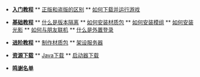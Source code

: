 * [**入门教程**](D1/1-0)
** [正版和盗版的区别](D1/1-1)
** [如何下载并运行游戏](D1/1-2)  

* [**基础教程**](D2/2-0)
** [什么是版本隔离](D2/2-1)
** [如何安装材质包](D2/2-6)
** [如何安装模组](D2/2-2)
** [如何安装光影](D2/2-3)
** [如何与朋友联机](D2/2-4)
** [什么是外置登录](D2/2-5)

* [**进阶教程**](D3/3-0)
** [制作材质包](D3/3-2)
** [架设服务器](D3/3-1)

* [**资源下载**](D4/4-0) 
** [Java下载](D4/4-1) 
** [启动器下载](D4/4-2) 

* [**鸣谢名单**](D5/5-0) 